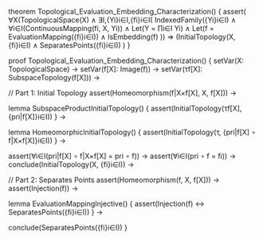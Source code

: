 theorem Topological_Evaluation_Embedding_Characterization() {
  assert(
    ∀X(TopologicalSpace(X) ∧
    ∃I,{Yi}i∈I,{fi}i∈I(
      IndexedFamily({Yi}i∈I) ∧
      ∀i∈I(ContinuousMapping(fi, X, Yi)) ∧
      Let(Y = ∏i∈I Yi) ∧
      Let(f = EvaluationMapping({fi}i∈I)) ∧
      IsEmbedding(f)
    )) ⇒
    (InitialTopology(X, {fi}i∈I) ∧ SeparatesPoints({fi}i∈I))
  )
}

proof Topological_Evaluation_Embedding_Characterization() {
  setVar(X: TopologicalSpace) →
  setVar(f[X]: Image(f)) →
  setVar(τf[X]: SubspaceTopology(f[X])) →

  // Part 1: Initial Topology
  assert(Homeomorphism(f|X×f[X], X, f[X])) →
  
  lemma SubspaceProductInitialTopology() {
    assert(InitialTopology(τf[X], {pri|f[X]}i∈I))
  } →
  
  lemma HomeomorphicInitialTopology() {
    assert(InitialTopology(τ, {pri|f[X] ∘ f|X×f[X]}i∈I))
  } →
  
  assert(∀i∈I(pri|f[X] ∘ f|X×f[X] = pri ∘ f)) →
  assert(∀i∈I(pri ∘ f = fi)) →
  conclude(InitialTopology(X, {fi}i∈I)) →

  // Part 2: Separates Points
  assert(Homeomorphism(f, X, f[X])) →
  assert(Injection(f)) →
  
  lemma EvaluationMappingInjective() {
    assert(Injection(f) ↔ SeparatesPoints({fi}i∈I))
  } →
  
  conclude(SeparatesPoints({fi}i∈I))
}